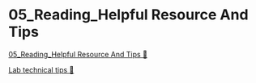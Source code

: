 # 05_Reading_Helpful Resource And Tips

[05_Reading_Helpful Resource And Tips &#128279;](https://www.coursera.org/learn/strategies-for-cloud-security-risk-management/supplement/uRuJO/lab-technical-tips)

[Lab technical tips 🔗](https://1drv.ms/b/c/526c45566c8c239a/ERlRH1eXxzJFp0CsB_Ph7CIBjHS5OMepjvrd21Jqgt-VoA?e=DbrwEd)
